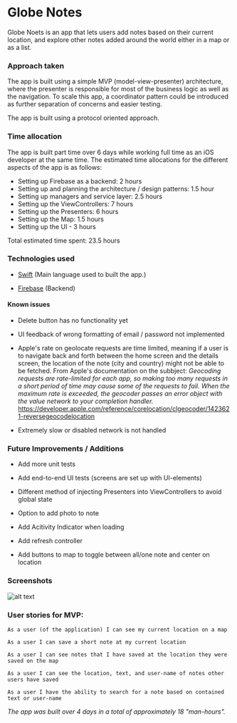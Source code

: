# Globe Notes

Globe Noets is an app that lets users add notes based on their current location, and explore other notes added around the world either in a map or as a list.

### Approach taken

The app is built using a simple MVP (model-view-presenter) architecture, where the presenter is responsible for most of the business logic as well as the navigation. To scale this app, a coordinator pattern could be introduced as further separation of concerns and easier testing.

The app is built using a protocol oriented approach.

### Time allocation

The app is built part time over 6 days while working full time as an iOS developer at the same time.
The estimated time allocations for the different aspects of the app is as follows:

- Setting up Firebase as a backend: 2 hours
- Setting up and planning the architecture / design patterns: 1.5 hour
- Setting up managers and service layer: 2.5 hours
- Setting up the ViewControllers: 7 hours
- Setting up the Presenters: 6 hours
- Setting up the Map: 1.5 hours
- Setting up the UI - 3 hours

Total estimated time spent: 23.5 hours

### Technologies used

- [Swift](https://developer.apple.com/swift/)
(Main language used to built the app.)

- [Firebase](https://firebase.google.com/)
(Backend)

#### Known issues

- Delete button has no functionality yet

- UI feedback of wrong formatting of email / password not implemented

- Apple's rate on geolocate requests are time limited, meaning if a user is to navigate back and forth between the home screen and the details screen, the location of the note (city and country) might not be able to be fetched. From Apple's documentation on the subbject: *Geocoding requests are rate-limited for each app, so making too many requests in a short period of time may cause some of the requests to fail. When the maximum rate is exceeded, the geocoder passes an error object with the value network to your 		completion handler.* https://developer.apple.com/reference/corelocation/clgeocoder/1423621-reversegeocodelocation

- Extremely slow or disabled network is not handled

### Future Improvements / Additions

- Add more unit tests

- Add end-to-end UI tests (screens are set up with UI-elements)

- Different method of injecting Presenters into ViewControllers to avoid global state

- Option to add photo to note

- Add Acitivity Indicator when loading

- Add refresh controller

- Add buttons to map to toggle between all/one note and center on location

### Screenshots

![alt text](https://i.imgur.com/ZWIRN0o.jpg)

### User stories for MVP:

```
As a user (of the application) I can see my current location on a map
```
```
As a user I can save a short note at my current location
```
```
As a user I can see notes that I have saved at the location they were saved on the map
```
```
As a user I can see the location, text, and user-name of notes other users have saved
```
```
As a user I have the ability to search for a note based on contained text or user-name
```

*The app was built over 4 days in a total of approximately 18 "man-hours".*
